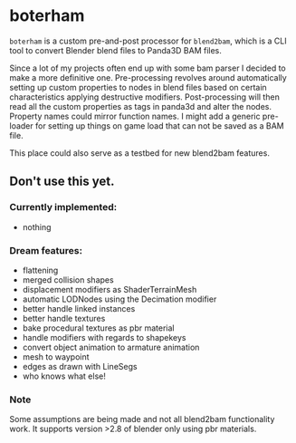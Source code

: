 # boterham
`boterham` is a custom pre-and-post processor for `blend2bam`, which is a CLI tool to convert Blender blend files to Panda3D BAM files.

Since a lot of my projects often end up with some bam parser I decided to make a more definitive one.
Pre-processing revolves around automatically setting up custom properties to nodes in blend files based on certain characteristics applying destructive modifiers.
Post-processing will then read all the custom properties as tags in panda3d and alter the nodes. Property names could mirror function names.
I might add a generic pre-loader for setting up things on game load that can not be saved as a BAM file.

This place could also serve as a testbed for new blend2bam features.

## Don't use this yet.


### Currently implemented:
* nothing

### Dream features:
* flattening
* merged collision shapes
* displacement modifiers as ShaderTerrainMesh
* automatic LODNodes using the Decimation modifier
* better handle linked instances
* better handle textures
* bake procedural textures as pbr material
* handle modifiers with regards to shapekeys
* convert object animation to armature animation
* mesh to waypoint
* edges as drawn with LineSegs
* who knows what else!


### Note
Some assumptions are being made and not all blend2bam functionality work. It supports version >2.8 of blender only using pbr materials.
